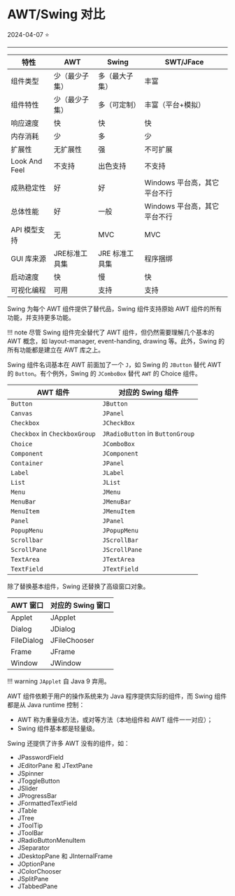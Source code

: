 # AWT/Swing 对比

2024-04-07 ⭐
***

| 特性          | AWT            | Swing          | SWT/JFace                    |
| ------------- | -------------- | -------------- | ---------------------------- |
| 组件类型      | 少（最少子集） | 多（最大子集） | 丰富                         |
| 组件特性      | 少（最少子集） | 多（可定制）   | 丰富（平台+模拟）            |
| 响应速度      | 快             | 快             | 快                           |
| 内存消耗      | 少             | 多             | 少                           |
| 扩展性        | 无扩展性       | 强             | 不可扩展                     |
| Look And Feel | 不支持         | 出色支持       | 不支持                       |
| 成熟稳定性    | 好             | 好             | Windows 平台高，其它平台不行 |
| 总体性能      | 好             | 一般           | Windows 平台高，其它平台不行 |
| API 模型支持  | 无             | MVC            | MVC                          |
| GUI 库来源    | JRE标准工具集  | JRE 标准工具集 | 程序捆绑                     |
| 启动速度      | 快             | 慢             | 快                           |
| 可视化编程    | 可用           | 支持           | 支持                         |

Swing 为每个 AWT 组件提供了替代品，Swing 组件支持原始 AWT 组件的所有功能，并支持更多功能。

!!! note
    尽管 Swing 组件完全替代了 AWT 组件，但仍然需要理解几个基本的 AWT 概念，如 layout-manager, event-handing, drawing 等。此外，Swing 的所有功能都是建立在 AWT 库之上。

Swing 组件名词基本在 AWT 前面加了一个 `J`，如 Swing 的 `JButton` 替代 AWT 的 `Button`。有个例外，Swing 的 `JComboBox` 替代 `AWT` 的 Choice 组件。

|AWT 组件|对应的 Swing 组件|
|---|---|
|`Button`|`JButton`|
|`Canvas` |`JPanel`|
|`Checkbox`|`JCheckBox`|
|`Checkbox` in `CheckboxGroup`| `JRadioButton` in `ButtonGroup`|
|`Choice` |`JComboBox`|
|`Component` |`JComponent`|
|`Container` |`JPanel`|
|`Label` |`JLabel`|
|`List` |`JList`|
|`Menu` |`JMenu`|
|`MenuBar`| `JMenuBar`|
|`MenuItem`| `JMenuItem`|
|`Panel` |`JPanel`|
|`PopupMenu`| `JPopupMenu`|
|`Scrollbar` |`JScrollBar`|
|`ScrollPane` |`JScrollPane`|
|`TextArea` |`JTextArea`|
|`TextField` |`JTextField`|

除了替换基本组件，Swing 还替换了高级窗口对象。

|AWT 窗口|对应的 Swing 窗口|
|---|---|
|Applet|JApplet|
|Dialog |JDialog|
|FileDialog |JFileChooser|
|Frame |JFrame|
|Window |JWindow|

!!! warning
    `JApplet` 自 Java 9 弃用。

AWT 组件依赖于用户的操作系统来为 Java 程序提供实际的组件，而 Swing 组件都是从 Java runtime 控制：

- AWT 称为重量级方法，或对等方法（本地组件和 AWT 组件一一对应）；
- Swing 组件基本都是轻量级。

Swing 还提供了许多 AWT 没有的组件，如：

- JPasswordField
- JEditorPane 和 JTextPane
- JSpinner
- JToggleButton
- JSlider
- JProgressBar
- JFormattedTextField
- JTable
- JTree
- JToolTip
- JToolBar
- JRadioButtonMenuItem
- JSeparator
- JDesktopPane 和 JInternalFrame
- JOptionPane
- JColorChooser
- JSplitPane
- JTabbedPane

